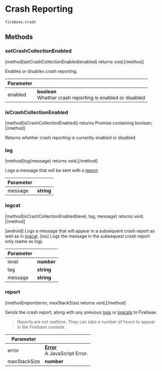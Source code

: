 # Crash Reporting

```
firebase.crash
```

## Methods 

### setCrashCollectionEnabled
[method]setCrashCollectionEnabled(enabled) returns void;[/method]

Enables or disables crash reporting. 

| Parameter |         |
| --------- | ------- |
| enabled   | **boolean** <br />Whether crash reporting is enabled or disabled |

### isCrashCollectionEnabled
[method]isCrashCollectionEnabled() returns Promise containing boolean;[/method]

Returns whether crash reporting is currently enabled or disabled.

### log
[method]log(message) returns void;[/method]

Logs a message that will be sent with a [report](#report).

| Parameter |         |
| --------- | ------- |
| message   | **string** |

### logcat
[method]isCrashCollectionEnabled(level, tag, message) returns void;[/method]

[android] Logs a message that will appear in a subsequent crash report as well as in [logcat](https://developer.android.com/studio/command-line/logcat.html).
[ios] Logs the message in the subsequest crash report only (same as log).

| Parameter |     |
| --------- | --- |
| level     | **number** |
| tag       | **string** |
| message   | **string** |

### report
[method]report(error, maxStackSize) returns void;[/method]

Sends the crash report, along with any previous [logs](#log) or [logcats](#logcats) to Firebase.

> Reports are not realtime. They can take a number of hours to appear in the Firebase console.

| Parameter |     |
| --------- | --- |
| error     | [**Error**]() <br /> A JavaScript Error. |
| maxStackSize | **number** |
